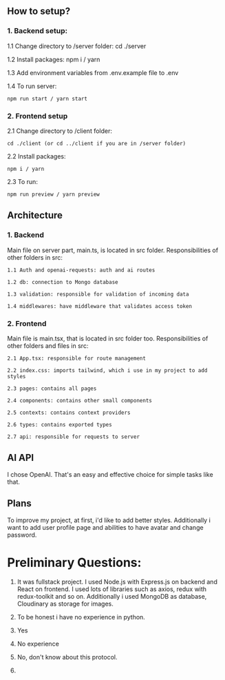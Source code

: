 ## How to setup?

### 1. Backend setup:

  1.1 Change directory to /server folder:
    cd ./server

  1.2 Install packages: 
    npm i / yarn

  1.3 Add environment variables from .env.example file to .env

  1.4 To run server:

    npm run start / yarn start



### 2. Frontend setup 

  2.1 Change directory to /client folder:

    cd ./client (or cd ../client if you are in /server folder)

  2.2 Install packages: 

    npm i / yarn

  2.3 To run:

    npm run preview / yarn preview

## Architecture

### 1. Backend

  Main file on server part, main.ts, is located in src folder. 
  Responsibilities of other folders in src: 

    1.1 Auth and openai-requests: auth and ai routes

    1.2 db: connection to Mongo database

    1.3 validation: responsible for validation of incoming data

    1.4 middlewares: have middleware that validates access token

### 2. Frontend 

  Main file is main.tsx, that is located in src folder too.
  Responsibilities of other folders and files in src: 

    2.1 App.tsx: responsible for route management

    2.2 index.css: imports tailwind, which i use in my project to add styles

    2.3 pages: contains all pages

    2.4 components: contains other small components

    2.5 contexts: contains context providers

    2.6 types: contains exported types

    2.7 api: responsible for requests to server

## AI API 

I chose OpenAI. That's an easy and effective choice for simple tasks like that.

## Plans 

To improve my project, at first, i'd like to add better styles. Additionally i want to add  user profile page and abilities to have avatar and change password.  



# Preliminary Questions:

  1. It was fullstack project. I used Node.js with Express.js on backend and React on frontend. I used lots of libraries such as axios, redux with redux-toolkit and so on. Additionally i used MongoDB as database, Cloudinary as storage for images.

  2. To be honest i have no experience in python.

  3. Yes

  4. No experience

  5. No, don't know about this protocol.

  6. 